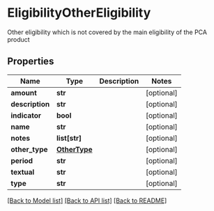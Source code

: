 # EligibilityOtherEligibility

Other eligibility which is not covered by the main eligibility of the PCA product
## Properties
Name | Type | Description | Notes
------------ | ------------- | ------------- | -------------
**amount** | **str** |  | [optional] 
**description** | **str** |  | [optional] 
**indicator** | **bool** |  | [optional] 
**name** | **str** |  | [optional] 
**notes** | **list[str]** |  | [optional] 
**other_type** | [**OtherType**](OtherType.md) |  | [optional] 
**period** | **str** |  | [optional] 
**textual** | **str** |  | [optional] 
**type** | **str** |  | [optional] 

[[Back to Model list]](../README.md#documentation-for-models) [[Back to API list]](../README.md#documentation-for-api-endpoints) [[Back to README]](../README.md)


